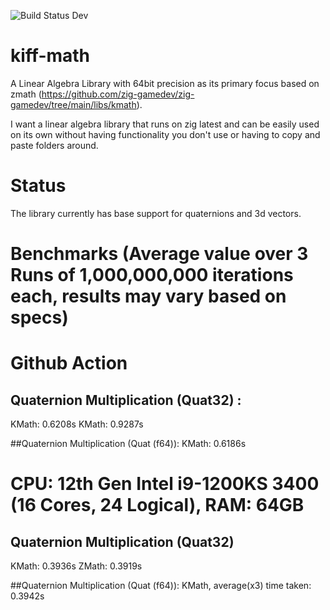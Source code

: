 ![Build Status Dev](https://github.com/kiffpuppygames/kiff-math/actions/workflows/main.yml/badge.svg?branch=dev)

# kiff-math

A Linear Algebra Library with 64bit precision as its primary focus based on zmath (https://github.com/zig-gamedev/zig-gamedev/tree/main/libs/kmath). 

I want a linear algebra library that runs on zig latest and can be easily used on its own without having functionality you don't use or having to copy and paste folders around.

# Status
The library currently has base support for quaternions and 3d vectors.

# Benchmarks (Average value over 3 Runs of 1,000,000,000 iterations each, results may vary based on specs)

  # Github Action
  ## Quaternion Multiplication (Quat32) :
  KMath: 0.6208s
  KMath: 0.9287s
	
  ##Quaternion Multiplication (Quat (f64)):
	KMath: 0.6186s

  # CPU: 12th Gen Intel i9-1200KS 3400 (16 Cores, 24 Logical), RAM: 64GB
  ## Quaternion Multiplication (Quat32)
  KMath: 0.3936s
  ZMath: 0.3919s
  
  ##Quaternion Multiplication (Quat (f64)):
  KMath, average(x3) time taken: 0.3942s
